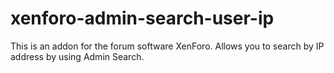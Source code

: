 xenforo-admin-search-user-ip
============================

This is an addon for the forum software XenForo. Allows you to search by IP address by using Admin Search.
